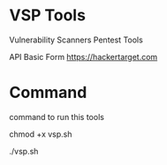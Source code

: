 # VSP Tools
Vulnerability Scanners Pentest Tools

API Basic Form https://hackertarget.com
# Command
command to run this tools

chmod +x vsp.sh

./vsp.sh
